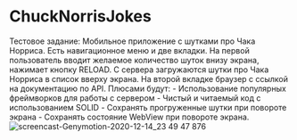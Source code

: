# ChuckNorrisJokes
Тестовое задание:
Мобильное приложение с шутками про Чака Норриса. Есть навигационное меню и две вкладки. На первой пользователь вводит желаемое количество шуток внизу экрана, нажимает кнопку RELOAD. С сервера загружаются шутки про Чака Норриса в список вверху экрана. На второй вкладке браузер с ссылкой на документацию по API. Плюсами будут: - Использование популярных фреймворков для работы с сервером - Чистый и читаемый код с использованием SOLID - Сохранять прогруженные шутки при повороте экрана - Сохранять состояние WebView при повороте экрана.
![screencast-Genymotion-2020-12-14_23 49 47 876](https://user-images.githubusercontent.com/36378352/102135304-d40bdc00-3e68-11eb-94ab-629e566d916e.gif)
